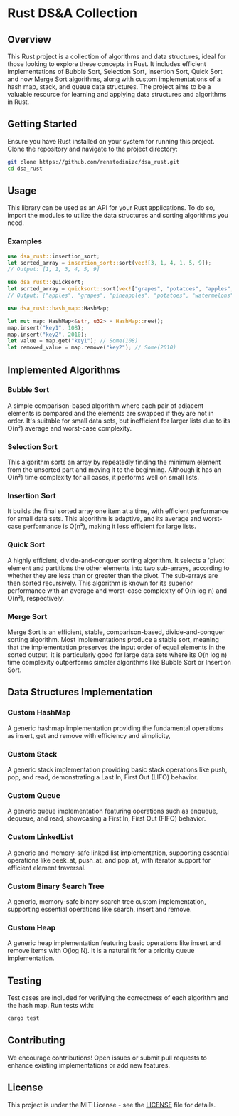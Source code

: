 # Rust DS&A Collection

## Overview

This Rust project is a collection of algorithms and data structures, ideal for those looking to explore these concepts in Rust. It includes efficient implementations of Bubble Sort, Selection Sort, Insertion Sort, Quick Sort and now Merge Sort algorithms, along with custom implementations of a hash map, stack, and queue data structures. The project aims to be a valuable resource for learning and applying data structures and algorithms in Rust.

## Getting Started

Ensure you have Rust installed on your system for running this project. Clone the repository and navigate to the project directory:

```bash
git clone https://github.com/renatodinizc/dsa_rust.git
cd dsa_rust
```

## Usage
This library can be used as an API for your Rust applications.
To do so, import the modules to utilize the data structures and sorting algorithms you need.

### Examples
```rust
use dsa_rust::insertion_sort;
let sorted_array = insertion_sort::sort(vec![3, 1, 4, 1, 5, 9]);
// Output: [1, 1, 3, 4, 5, 9]
```

```rust
use dsa_rust::quicksort;
let sorted_array = quicksort::sort(vec!["grapes", "potatoes", "apples", "pineapples", "watermelons"]);
// Output: ["apples", "grapes", "pineapples", "potatoes", "watermelons"]
```

```rust
use dsa_rust::hash_map::HashMap;

let mut map: HashMap<&str, u32> = HashMap::new();
map.insert("key1", 108);
map.insert("key2", 2010);
let value = map.get("key1"); // Some(108)
let removed_value = map.remove("key2"); // Some(2010)

```

## Implemented Algorithms

### Bubble Sort

A simple comparison-based algorithm where each pair of adjacent elements is compared and the elements are swapped if they are not in order.
It's suitable for small data sets, but inefficient for larger lists due to its O(n²) average and worst-case complexity.

### Selection Sort

This algorithm sorts an array by repeatedly finding the minimum element from the unsorted part and moving it to the beginning.
Although it has an O(n²) time complexity for all cases, it performs well on small lists.

### Insertion Sort

It builds the final sorted array one item at a time, with efficient performance for small data sets.
This algorithm is adaptive, and its average and worst-case performance is O(n²), making it less efficient for large lists.

### Quick Sort

A highly efficient, divide-and-conquer sorting algorithm. It selects a 'pivot' element and partitions the other elements into two sub-arrays,
according to whether they are less than or greater than the pivot. The sub-arrays are then sorted recursively.
This algorithm is known for its superior performance with an average and worst-case complexity of O(n log n) and O(n²), respectively.

### Merge Sort

Merge Sort is an efficient, stable, comparison-based, divide-and-conquer sorting algorithm. Most implementations produce a stable sort, meaning that the implementation preserves the input order of equal elements in the sorted output. It is particularly good for large data sets where its O(n log n) time complexity outperforms simpler algorithms like Bubble Sort or Insertion Sort.

## Data Structures Implementation

### Custom HashMap

A generic hashmap implementation providing the fundamental operations as insert, get and remove with efficiency and simplicity,

### Custom Stack

A generic stack implementation providing basic stack operations like push, pop, and read, demonstrating a Last In, First Out (LIFO) behavior.

### Custom Queue

A generic queue implementation featuring operations such as enqueue, dequeue, and read, showcasing a First In, First Out (FIFO) behavior.

### Custom LinkedList

A generic and memory-safe linked list implementation, supporting essential operations like peek_at, push_at, and pop_at, with iterator support for efficient element traversal.

### Custom Binary Search Tree
A generic, memory-safe binary search tree custom implementation, supporting essential operations like search, insert and remove.

### Custom Heap
A generic heap implementation featuring basic operations like insert and remove items with O(log N). It is a natural fit for a priority queue implementation.

## Testing

Test cases are included for verifying the correctness of each algorithm and the hash map. Run tests with:

```bash
cargo test
```

## Contributing

We encourage contributions! Open issues or submit pull requests to enhance existing implementations or add new features.

## License

This project is under the MIT License - see the [LICENSE](LICENSE.md) file for details.
